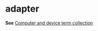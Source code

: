 # adapter

**See** [Computer and device term collection](https://worldready.cloudapp.net/Styleguide/Read?id=2700&topicid=26597)
